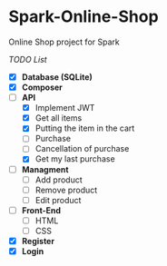 # Spark-Online-Shop
Online Shop project for Spark

*TODO List*
- [x] **Database (SQLite)**
- [x] **Composer**
- [ ] **API**
  - [x] Implement JWT
  - [x] Get all items
  - [x] Putting the item in the cart
  - [ ] Purchase
  - [ ] Cancellation of purchase
  - [x] Get my last purchase
- [ ] **Managment**
   - [ ] Add product
   - [ ] Remove product
   - [ ] Edit product
- [ ] **Front-End**
   - [ ] HTML
   - [ ] CSS
- [x] **Register**
- [x] **Login**